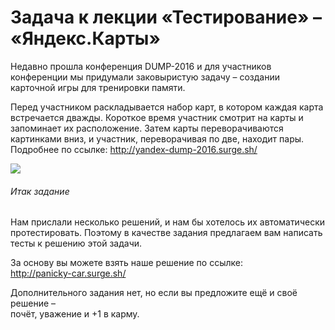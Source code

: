 # Задача к лекции «Тестирование» – «Яндекс.Карты»

Недавно прошла конференция DUMP-2016 и для участников конференции мы придумали
заковыристую задачу – создании карточной игры для тренировки памяти.

Перед участником раскладывается набор карт, в котором каждая карта встречается
дважды. Короткое время участник смотрит на карты и запоминает их расположение.
Затем карты переворачиваются картинками вниз, и участник, переворачивая по две,
находит пары. Подробнее по ссылке: http://yandex-dump-2016.surge.sh/

<img src="http://yandex-dump-2016.surge.sh/img/game.gif">

###### Итак задание

Нам прислали несколько решений, и нам бы хотелось их автоматически протестировать.
Поэтому в качестве задания предлагаем вам написать тесты к решению этой задачи.

За основу вы можете взять наше решение по ссылке:  
http://panicky-car.surge.sh/

Дополнительного задания нет, но если вы предложите ещё и своё решение –  
почёт, уважение и +1 в карму.
